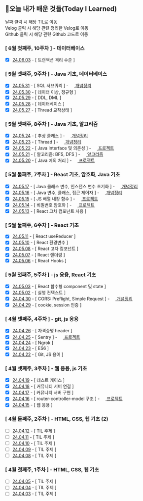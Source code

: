## 🚀오늘 내가 배운 것들(Today I Learned)

날짜 클릭 시 해당 TIL로 이동  
Velog 클릭 시 해당 관련 정리한 Velog로 이동  
Github 클릭 시 해당 관련 Github 코드로 이동

### [ 6월 첫째주, 10주차 ] - 데이터베이스

- [x] [24.06.03](https://github.com/100-hours-a-week/erica-til/blob/main/Jun/2024-06-03.md) - [ 트랜잭션 격리 수준 ]

### [ 5월 넷째주, 9주차 ] - Java 기초, 데이터베이스

- [x] [24.05.31](https://github.com/100-hours-a-week/erica-til/blob/main/May/2024-05-31.md) - [ SQL 서브쿼리 ] - <a href="https://velog.io/@erica0321/MySQL-%EC%84%9C%EB%B8%8C%EC%BF%BC%EB%A6%AC">
      <img src="https://github.com/erica0321/today_i_learn/assets/81230764/52ba6e93-8abb-4a7e-9613-ff6d170fcfe3" style="width: 15px; height: 15px;" /> 개념정리 </a>
- [x] [24.05.30](https://github.com/100-hours-a-week/erica-til/blob/main/May/2024-05-30.md) - [ 데이터 이상, 정규형 ]
- [x] [24.05.29](https://github.com/100-hours-a-week/erica-til/blob/main/May/2024-05-29.md) - [ DDL, DML ]
- [x] [24.05.28](https://github.com/100-hours-a-week/erica-til/blob/main/May/2024-05-28.md) - [ 데이터베이스 ]
- [x] [24.05.27](https://github.com/100-hours-a-week/erica-til/blob/main/May/2024-05-27.md) - [ Thread 교착상태 ]

### [ 5월 셋째주, 8주차 ] - Java 기초, 알고리즘

- [x] [24.05.24](https://github.com/100-hours-a-week/erica-til/blob/main/May/2024-05-24.md) - [ 추상 클래스 ] - <a href="https://velog.io/@erica0321/Java-%EC%B6%94%EC%83%81-%ED%81%B4%EB%9E%98%EC%8A%A4-%EC%9D%B8%ED%84%B0%ED%8E%98%EC%9D%B4%EC%8A%A4">
      <img src="https://github.com/erica0321/today_i_learn/assets/81230764/52ba6e93-8abb-4a7e-9613-ff6d170fcfe3" style="width: 15px; height: 15px;" /> 개념정리 </a>
- [x] [24.05.23](https://github.com/100-hours-a-week/erica-til/blob/main/May/2024-05-23.md) - [ Thread ] - <a href="https://velog.io/@erica0321/OS-%EC%8A%A4%EB%A0%88%EB%93%9C%EC%99%80-%EB%A9%80%ED%8B%B0%EC%8A%A4%EB%A0%88%EB%94%A9">
      <img src="https://github.com/erica0321/today_i_learn/assets/81230764/52ba6e93-8abb-4a7e-9613-ff6d170fcfe3" style="width: 15px; height: 15px;" /> 개념정리 </a>
- [x] [24.05.22](https://github.com/100-hours-a-week/erica-til/blob/main/May/2024-05-22.md) - [ Java Interface 및 의존성 ] - <a href="https://velog.io/@erica0321/Java-interface%EB%A5%BC-%EC%82%AC%EC%9A%A9%ED%95%B4-Factory-Method-%ED%8C%A8%ED%84%B4-%EC%A0%81%EC%9A%A9%ED%95%B4%EB%B3%B4%EA%B8%B0">
      <img src="https://github.com/erica0321/today_i_learn/assets/81230764/52ba6e93-8abb-4a7e-9613-ff6d170fcfe3" style="width: 15px; height: 15px;" /> 프로젝트 </a>
- [x] [24.05.21](https://github.com/100-hours-a-week/erica-til/blob/main/May/2024-05-21.md) - [ 알고리즘: BFS, DFS ] - <a href="https://github.com/erica0321/algorithm/tree/main/%EB%B0%B1%EC%A4%80/Silver/1260.%E2%80%85DFS%EC%99%80%E2%80%85BFS">
      <img src="https://github.com/100-hours-a-week/erica-til/assets/81230764/d98bf5c0-f798-4aaf-8c17-ce8965f9d5c2" style="width: 15px; height: 15px;" /> 알고리즘 </a>
- [x] [24.05.20](https://github.com/100-hours-a-week/erica-til/blob/main/May/2024-05-20.md) - [ Java 예외 처리 ] - <a href="https://velog.io/@erica0321/Java-%ED%94%84%EB%A1%9C%EC%A0%9D%ED%8A%B8%EC%97%90%EC%84%9C-%EC%98%88%EC%99%B8-%EC%B2%98%EB%A6%AC%ED%95%98%EA%B8%B0">
      <img src="https://github.com/erica0321/today_i_learn/assets/81230764/52ba6e93-8abb-4a7e-9613-ff6d170fcfe3" style="width: 15px; height: 15px;" /> 프로젝트 </a>

### [ 5월 둘째주, 7주차 ] - React 기초, 암호화, Java 기초

- [x] [24.05.17](https://github.com/100-hours-a-week/erica-til/blob/main/May/2024-05-17.md) - [ Java 클래스 변수, 인스턴스 변수 초기화 ] - <a href="https://velog.io/@erica0321/Java-%ED%81%B4%EB%9E%98%EC%8A%A4-%EB%B3%80%EC%88%98%EC%99%80-%EC%9D%B8%EC%8A%A4%ED%84%B4%EC%8A%A4-%EB%B3%80%EC%88%98%EC%9D%98-%EC%B4%88%EA%B8%B0%ED%99%94">
      <img src="https://github.com/erica0321/today_i_learn/assets/81230764/52ba6e93-8abb-4a7e-9613-ff6d170fcfe3" style="width: 15px; height: 15px;" /> 개념정리 </a>
- [x] [24.05.16](https://github.com/100-hours-a-week/erica-til/blob/main/May/2024-05-16.md) - [ Java 변수, 클래스, 접근 제어자 ] - <a href="https://velog.io/@erica0321/Java-%ED%81%B4%EB%9E%98%EC%8A%A4-%EC%83%81%EC%86%8D">
      <img src="https://github.com/erica0321/today_i_learn/assets/81230764/52ba6e93-8abb-4a7e-9613-ff6d170fcfe3" style="width: 15px; height: 15px;" /> 개념정리 </a>
- [x] [24.05.15](https://github.com/100-hours-a-week/erica-til/blob/main/May/2024-05-15.md) - [ JS 배열 내장 함수 ] - <a href="https://velog.io/@erica0321/JS-%EB%B0%B0%EC%97%B4-%EB%82%B4%EC%9E%A5-method%EB%A5%BC-%EC%82%AC%EC%9A%A9%ED%95%B4-%EB%8D%B0%EC%9D%B4%ED%84%B0-%EC%88%98%EC%A0%95">
      <img src="https://github.com/erica0321/today_i_learn/assets/81230764/52ba6e93-8abb-4a7e-9613-ff6d170fcfe3" style="width: 15px; height: 15px;" /> 프로젝트 </a>
- [x] [24.05.14](https://github.com/100-hours-a-week/erica-til/blob/main/May/2024-05-14.md) - [ 비밀번호 암호화 ] - <a href="https://velog.io/@erica0321/express-%EB%B9%84%EB%B0%80%EB%B2%88%ED%98%B8-%EC%95%94%ED%98%B8%ED%99%94-%EC%A0%81%EC%9A%A9-%EB%B0%8F-%EC%98%A4%EB%A5%98-%ED%95%B4%EA%B2%B0">
      <img src="https://github.com/erica0321/today_i_learn/assets/81230764/52ba6e93-8abb-4a7e-9613-ff6d170fcfe3" style="width: 15px; height: 15px;" /> 프로젝트 </a>
- [x] [24.05.13](https://github.com/100-hours-a-week/erica-til/blob/main/May/2024-05-13.md) - [ React 고차 컴포넌트 사용 ]

### [ 5월 둘째주, 6주차 ] - React 기초

- [x] [24.05.11](https://github.com/100-hours-a-week/erica-til/blob/main/May/2024-05-11.md) - [ React useReducer ]
- [x] [24.05.10](https://github.com/100-hours-a-week/erica-til/blob/main/May/2024-05-10.md) - [ React 환경변수 ]
- [x] [24.05.08](https://github.com/100-hours-a-week/erica-til/blob/main/May/2024-05-08.md) - [ React 고차 컴포넌트 ]
- [x] [24.05.07](https://github.com/100-hours-a-week/erica-til/blob/main/May/2024-05-07.md) - [ React 렌더링 ]
- [x] [24.05.06](https://github.com/100-hours-a-week/erica-til/blob/main/May/2024-05-06.md) - [ React Hooks ]

### [ 5월 첫째주, 5주차 ] - js 응용, React 기초

- [x] [24.05.03](https://github.com/100-hours-a-week/erica-til/blob/main/May/2024-05-03.md) - [ React 함수형 component 및 state ]
- [x] [24.05.02](https://github.com/100-hours-a-week/erica-til/blob/main/May/2024-05-02.md) - [ 실행 컨텍스트 ]
- [x] [24.04.30](https://github.com/100-hours-a-week/erica-til/blob/main/April/2024-04-30.md) - [ CORS: Preflight, Simple Request ] - <a href="https://velog.io/@erica0321/express-%EC%84%9C%EB%B2%84-route-controller-model-%EA%B5%AC%EC%A1%B0-%EC%A0%81%EC%9A%A9">
      <img src="https://github.com/erica0321/today_i_learn/assets/81230764/52ba6e93-8abb-4a7e-9613-ff6d170fcfe3" style="width: 15px; height: 15px;" /> 개념정리 </a>
- [x] [24.04.29](https://github.com/100-hours-a-week/erica-til/blob/main/April/2024-04-29.md) - [ cookie, session 인증 ]

### [ 4월 넷째주, 4주차 ] - git, js 응용

- [x] [24.04.26](https://github.com/100-hours-a-week/erica-til/blob/main/April/2024-04-26.md) - [ 자격증명 header ]
- [x] [24.04.25](https://github.com/100-hours-a-week/erica-til/blob/main/April/2024-04-25.md) - [ Sentry ] - <a href="https://velog.io/@erica0321/express-Sentry-%EC%A0%81%EC%9A%A9%ED%95%98%EA%B8%B0">
      <img src="https://github.com/erica0321/today_i_learn/assets/81230764/52ba6e93-8abb-4a7e-9613-ff6d170fcfe3" style="width: 15px; height: 15px;" /> 프로젝트 </a>
- [x] [24.04.24](https://github.com/100-hours-a-week/erica-til/blob/main/April/2024-04-24.md) - [ Ngrok ]
- [x] [24.04.23](https://github.com/100-hours-a-week/erica-til/blob/main/April/2024-04-23.md) - [ ES6 ]
- [x] [24.04.22](https://github.com/100-hours-a-week/erica-til/blob/main/April/2024-04-22.md) - [ Git, JS 용어 ]

### [ 4월 셋째주, 3주차 ] - 웹 응용, js 기초

- [x] [24.04.19](https://github.com/100-hours-a-week/erica-til/blob/main/April/2024-04-19.md) - [ 테스트 케이스 ]
- [x] [24.04.18](https://github.com/100-hours-a-week/erica-til/blob/main/April/2024-04-18.md) - [ 커뮤니티 서버 연결 ]
- [x] [24.04.17](https://github.com/100-hours-a-week/erica-til/blob/main/April/2024-04-17.md) - [ 커뮤니티 서버 구현 ]
- [x] [24.04.16](https://github.com/100-hours-a-week/erica-til/blob/main/April/2024-04-16.md) - [ router-controller-model 구조 ] - <a href="https://velog.io/@erica0321/express-%EC%84%9C%EB%B2%84-route-controller-model-%EA%B5%AC%EC%A1%B0-%EC%A0%81%EC%9A%A9">
      <img src="https://github.com/erica0321/today_i_learn/assets/81230764/52ba6e93-8abb-4a7e-9613-ff6d170fcfe3" style="width: 15px; height: 15px;" /> 프로젝트 </a>
- [x] [24.04.15](https://github.com/100-hours-a-week/erica-til/blob/main/April/2024-04-15.md) - [ 웹 응용 ]

### [ 4월 둘째주, 2주차 ] - HTML, CSS, 웹 기초 (2)

- [ ] [24.04.12](https://github.com/100-hours-a-week/erica-til/blob/main/April/2024-04-12.md) - [ TIL 주제 ]
- [ ] [24.04.11](https://github.com/100-hours-a-week/erica-til/blob/main/April/2024-04-11.md) - [ TIL 주제 ]
- [ ] [24.04.10](https://github.com/100-hours-a-week/erica-til/blob/main/April/2024-04-10.md) - [ TIL 주제 ]
- [ ] [24.04.09](https://github.com/100-hours-a-week/erica-til/blob/main/April/2024-04-09.md) - [ TIL 주제 ]
- [ ] [24.04.08](https://github.com/100-hours-a-week/erica-til/blob/main/April/2024-04-08.md) - [ TIL 주제 ]

### [ 4월 첫째주, 1주차 ] - HTML, CSS, 웹 기초

- [ ] [24.04.05](https://github.com/100-hours-a-week/erica-til/blob/main/April/2024-04-05.md) - [ TIL 주제 ]
- [ ] [24.04.04](https://github.com/100-hours-a-week/erica-til/blob/main/April/2024-04-04.md) - [ TIL 주제 ]
- [ ] [24.04.03](https://github.com/100-hours-a-week/erica-til/blob/main/April/2024-04-03.md) - [ TIL 주제 ]
